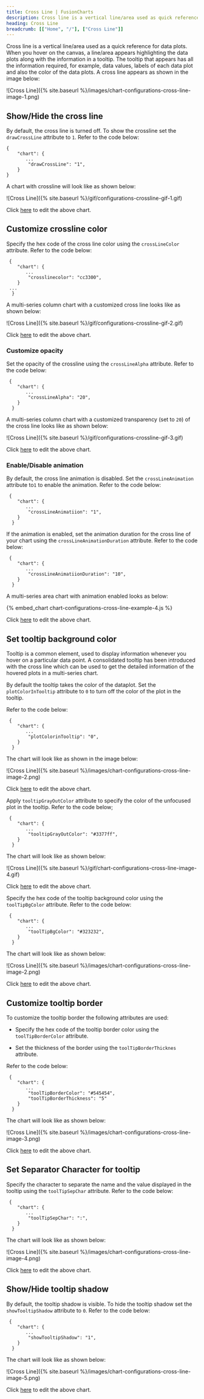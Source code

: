 ```yaml
---
title: Cross Line | FusionCharts
description: Cross line is a vertical line/area used as quick reference for the data plots. The tooltip that appears is consolidated with all the information required.
heading: Cross Line
breadcrumb: [["Home", "/"], ["Cross Line"]]
---
```


Cross line is a vertical line/area used as a quick reference for data plots. When you hover on the canvas, a line/area appears highlighting the data plots along with the information in a tooltip. The tooltip that appears has all the information required, for example, data values, labels of each data plot and also the color of the data plots. A cross line appears as shown in the image below:

![Cross Line]({% site.baseurl %}/images/chart-configurations-cross-line-image-1.png)

## Show/Hide the cross line

By default, the cross line is turned off. To show the crossline set the `drawCrossLine` attribute to `1`. Refer to the code below:

```
{
    "chart": {
       ...
        "drawCrossLine": "1",
    }
}
 ```

A chart with crossline will look like as shown below:

![Cross Line]({% site.baseurl %}/gif/configurations-crossline-gif-1.gif)

Click [here](http://jsfiddle.net/fusioncharts/sh917yad/) to edit the above chart.

## Customize crossline color

Specify the hex code of the cross line color using the `crossLineColor` attribute. Refer to the code below:

```
 {
    "chart": {
       ...
        "crosslinecolor": "cc3300",
    }
 ... 
  }

```

A multi-series column chart with a customized cross line looks like as shown below:

![Cross Line]({% site.baseurl %}/gif/configurations-crossline-gif-2.gif)

Click [here](http://jsfiddle.net/fusioncharts/7yvjb38s/) to edit the above chart.

### Customize opacity

Set the opacity of the crossline using the `crossLineAlpha` attribute. Refer to the code below:

```
 {
    "chart": {
       ...
        "crossLineAlpha": "20",
    }
  }

```

A multi-series column chart with a customized transparency (set to `20`) of the cross line looks like as shown below:

![Cross Line]({% site.baseurl %}/gif/configurations-crossline-gif-3.gif)

Click [here](http://jsfiddle.net/fusioncharts/e94enLv1/) to edit the above chart.

### Enable/Disable animation

By default, the cross line animation is disabled. Set the `crossLineAnimation` attribute to`1` to enable the animation. Refer to the code below:

```
 {
    "chart": {
       ...
        "crossLineAnimatiion": "1",
    }
  }

```

If the animation is enabled, set the animation duration for the cross line of your chart using the `crossLineAnimationDuration` attribute. Refer to the code below:

```
 {
    "chart": {
       ...
        "crossLineAnimatiionDuration": "10",
    }
  }
```

A multi-series area chart with animation enabled looks as below:

{% embed_chart chart-configurations-cross-line-example-4.js %}

Click [here](http://jsfiddle.net/fusioncharts/jLcL5eaz/) to edit the above chart.

## Set tooltip background color

Tooltip is a common element, used to display information whenever you hover on a particular data point. A consolidated tooltip has been introduced with the cross line which can be used to get the detailed information of the hovered plots in a multi-series chart. 

By default the tooltip takes the color of the dataplot. Set the `plotColorInTooltip` attribute to `0`  to turn off the color of the plot in the tooltip. 

Refer to the code below:

```
 {
    "chart": {
       ...
        "plotColorinTooltip": "0",
    }
  }
```

The chart will look like as shown in the image below:

![Cross Line]({% site.baseurl %}/images/chart-configurations-cross-line-image-2.png)

Click [here](http://jsfiddle.net/fusioncharts/uyymusv0/) to edit the above chart.

Apply `tooltipGrayOutColor` attribute to specify the color of the unfocused plot in the tooltip. Refer to the code below;

```
 {
    "chart": {
       ...
        "tooltipGrayOutColor": "#3377ff",
    }
  }
```

The chart will look like as shown below:

![Cross Line]({% site.baseurl %}/gif/chart-configurations-cross-line-image-4.gif)

Click [here](http://jsfiddle.net/fusioncharts/46por5dL/) to edit the above chart.

Specify the hex code of the tooltip background color using the `toolTipBgColor` attribute. Refer to the code below:

```
 {
    "chart": {
       ...
        "toolTipBgColor": "#323232",
    }
  }
```

The chart will look like as shown below:

![Cross Line]({% site.baseurl %}/images/chart-configurations-cross-line-image-2.png)

Click [here](http://jsfiddle.net/fusioncharts/x2jvt5rh/) to edit the above chart.

## Customize tooltip border

To customize the tooltip border the following attributes are used:

* Specify the hex code of the tooltip border color using the `toolTipBorderColor` attribute. 

* Set the thickness of the border using the `toolTipBorderThicknes` attribute.

Refer to the code below: 

```
 {
    "chart": {
       ...
        "toolTipBorderColor": "#545454",
        "toolTipBorderThickness": "5"
    }
  }
```

The chart will look like as shown below:

![Cross Line]({% site.baseurl %}/images/chart-configurations-cross-line-image-3.png)

Click [here](http://jsfiddle.net/fusioncharts/zn0aqdze/) to edit the above chart.

## Set Separator Character for tooltip

Specify the character to separate the name and the value displayed in the tooltip using the `toolTipSepChar` attribute. Refer to the code below:

```
 {
    "chart": {
       ...
        "toolTipSepChar": ":",
    }
  }
```

The chart will look like as shown below:

![Cross Line]({% site.baseurl %}/images/chart-configurations-cross-line-image-4.png)

Click [here](http://jsfiddle.net/fusioncharts/xjbv3pq8/) to edit the above chart.

## Show/Hide tooltip shadow

By default, the tooltip shadow is visible. To hide the tooltip shadow set the `showTooltipShadow` attribute to `0`. Refer to the code below:

```
 {
    "chart": {
       ...
        "showTooltipShadow": "1",
    }
  }
```

The chart will look like as shown below:

![Cross Line]({% site.baseurl %}/images/chart-configurations-cross-line-image-5.png)

Click [here](http://jsfiddle.net/fusioncharts/1rbzf7q7/) to edit the above chart.